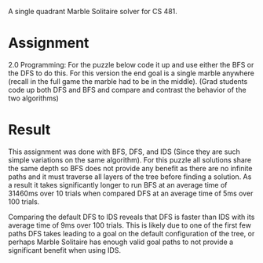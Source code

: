 A single quadrant Marble Solitaire solver for CS 481.

# Assignment
2.0 Programming:
For the puzzle below code it up and use either the BFS or the DFS to do
this. For this version the end goal is a single marble anywhere (recall in
the full game the marble had to be in the middle). (Grad students code
up both DFS and BFS and compare and contrast the behavior of the two
algorithms)

# Result
This assignment was done with BFS, DFS, and IDS (Since they are such simple variations on the same algorithm). 
For this puzzle all solutions share the same depth so BFS does not provide any benefit as there are no infinite paths and it must traverse all layers of the tree before finding a solution. 
As a result it takes significantly longer to run BFS at an average time of 31460ms over 10 trials when compared DFS at an average time of 5ms over 100 trials.

Comparing the default DFS to IDS reveals that DFS is faster than IDS with its average time of 9ms over 100 trials. This is likely due to one of the first few paths DFS takes leading to a goal on the default configuration of the tree, or perhaps Marble Solitaire has enough valid goal paths to not provide a significant benefit when using IDS.
